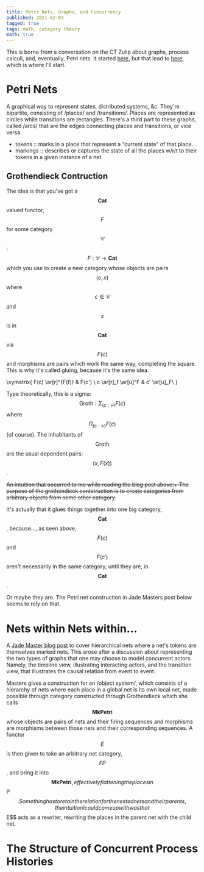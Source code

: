 ```yaml
---
title: Petri Nets, Graphs, and Concurrency
published: 2021-02-03
tagged: true
tags: math, category theory
math: true
---
```


This is borne from a conversation on the CT Zulip about graphs,
process calculi, and, eventually, Petri nets. It started
[here](https://categorytheory.zulipchat.com/#narrow/stream/235484-theory.3A-concurrency/topic/proarrow.20equipments.20in.20concurrency),
but that lead to
[here](https://categorytheory.zulipchat.com/#narrow/stream/235484-theory.3A-concurrency/topic/Nets.20Within.20Nets.20From.20Grothendieck),
which is where I'll start.


# Petri Nets

A graphical way to represent states, distributed systems, &c. They're
bipartite, consisting of /places/ and /transitions/. Places are
represented as circles while transitions are rectangles. There's a
third part to these graphs, called /arcs/ that are the edges
connecting places and transitions, or vice versa.

- tokens :: marks in a place that represent  a “current state” of that place.
- markings :: describes or captures the state of all the places w/r/t
  to their tokens in a given instance of a net.

## Grothendieck Contruction

The idea is that you've got a $$\textbf{Cat}$$ valued functor, $$F$$ for
some category $$\mathcal{C}$$: $$F: \mathcal{C} \rightarrow \textbf{Cat}$$
which you use to create a new category whose objects are pairs $$(c,
x)$$ where $$c \in \mathcal{C}$$ and $$x$$ is in $$\textbf{Cat}$$ via $$F(c)$$
and morphisms are pairs which work the same way, completing the
square. This is why it's called gluing, because it's the same idea.

$$$$
\xymatrix{
  F(c) \ar[r]^{F(f)} & F(c') \\
  c \ar[r]_f \ar[u]^F & c' \ar[u]_F\\
}
$$$$

Type theoretically, this is a sigma: $$\text{Groth}: \Sigma_{(c :
\mathcal{C})}F(c)$$ where $$\Pi_{(c : \mathcal{C})}F(c)$$ (of
course). The inhabitants of $$\text{Groth}$$ are the usual dependent
pairs: $$(x, F(x))$$.

~~An intuition that occurred to me while reading the blog post above:+
The purpose of the grothendieck contstruction is to create categories
from arbitrary objects from some other category.~~

It's actually that it glues things together into one big category,
$$\textbf{Cat}$$, because…, as seen above, $$F(c)$$ and $$F(c')$$ aren't
necessarily in the same category, until they are, in $$\textbf{Cat}$$.

Or maybe they are. The Petri net construction in Jade Masters post
below seems to rely on that.


# Nets within Nets within…

A [Jade Master blog
post](https://jadeedenstarmaster.wordpress.com/2021/01/29/nets-within-nets-from-the-grothendieck-construction/)
to cover hierarchical nets where a net's tokens are themselves marked
nets. This arose after a discussion about representing the two types
of graphs that one may choose to model concurrent actors. Namely, the
timeline view, illustrating interacting actors, and the transition
view, that illustrates the causal relation from event to event.

Masters gives a construction for an /object system/, which consists of
a hierarchy of nets where each place in a global net is its own local
net, made possible through category constructed through Grothendieck
which she calls $$\textbf{MkPetri}$$ whose objects are pairs of nets and
their firing sequences and morphisms are morphisms between those nets
and their corresponding sequences. A functor $$E$$ is then given to take
an arbitrary net category, $$F P$$, and bring it into $$\textbf{MkPetri},
effectively flattening the places in $$P$$. Something has to retain the
relation for the nested nets and their parents, the intuition I could
come up with was that $$E$$ acts as a rewriter, rewriting the places in
the parent net with the child net.

# The Structure of Concurrent Process Histories
